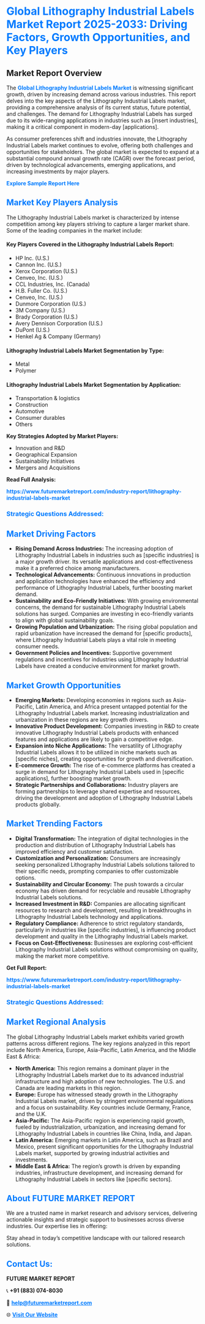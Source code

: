 <h1 style="color: #007BFF;">Global Lithography Industrial Labels Market Report 2025-2033: Driving Factors, Growth Opportunities, and Key Players</h1>

<section id="overview">
<h2>Market Report Overview</h2>
<p>The <a href="https://www.futuremarketreport.com/industry-report/lithography-industrial-labels-market" style="color: #007BFF; text-decoration: none;"><strong>Global Lithography Industrial Labels Market</strong></a> is witnessing significant growth, driven by increasing demand across various industries. This report delves into the key aspects of the Lithography Industrial Labels market, providing a comprehensive analysis of its current status, future potential, and challenges. The demand for Lithography Industrial Labels has surged due to its wide-ranging applications in industries such as [insert industries], making it a critical component in modern-day [applications].</p>
<p>As consumer preferences shift and industries innovate, the Lithography Industrial Labels market continues to evolve, offering both challenges and opportunities for stakeholders. The global market is expected to expand at a substantial compound annual growth rate (CAGR) over the forecast period, driven by technological advancements, emerging applications, and increasing investments by major players.</p>
</section>

<section id="overview">
<p><a href="https://www.futuremarketreport.com/request-sample/reportId=53131" style="color: #007BFF; text-decoration: none;"><strong>Explore Sample Report Here</strong></a></p>
</section>

<section id="key-players">
<h2 style="color: #007BFF;">Market Key Players Analysis</h2>
<p>The Lithography Industrial Labels market is characterized by intense competition among key players striving to capture a larger market share. Some of the leading companies in the market include:</p>
<h4>Key Players Covered in the Lithography Industrial Labels Report:</h4>
<ul><li>HP Inc. (U.S.)</li><li>Cannon Inc. (U.S.)</li><li>Xerox Corporation (U.S.)</li><li>Cenveo, Inc. (U.S.)</li><li>CCL Industries, Inc. (Canada)</li><li>H.B. Fuller Co. (U.S.)</li><li>Cenveo, Inc. (U.S.)</li><li>Dunmore Corporation (U.S.)</li><li>3M Company (U.S.)</li><li>Brady Corporation (U.S.)</li><li>Avery Dennison Corporation (U.S.)</li><li>DuPont (U.S.)</li><li>Henkel Ag &amp; Company (Germany)</li></ul>
<h4>Lithography Industrial Labels Market Segmentation by Type:</h4>
<ul><li>Metal</li><li>Polymer</li></ul>

<h4>Lithography Industrial Labels Market Segmentation by Application:</h4>
<ul><li>Transportation &amp; logistics</li><li>Construction</li><li>Automotive</li><li>Consumer durables</li><li>Others</li></ul>
<p><strong>Key Strategies Adopted by Market Players:</strong></p>
<ul>
<li>Innovation and R&D</li>
<li>Geographical Expansion</li>
<li>Sustainability Initiatives</li>
<li>Mergers and Acquisitions</li>
</ul>
</section>

<section>
<p><strong>Read Full Analysis: </strong></p><a href="https://www.futuremarketreport.com/industry-report/lithography-industrial-labels-market" style="color: #007BFF; text-decoration: none;"><strong>https://www.futuremarketreport.com/industry-report/lithography-industrial-labels-market</strong></a>
<h3 style="color: #007BFF;">Strategic Questions Addressed:</h3>
</section>

<section id="driving-factors">
<h2 style="color: #007BFF;">Market Driving Factors</h2>
<ul>
<li><strong>Rising Demand Across Industries:</strong> The increasing adoption of Lithography Industrial Labels in industries such as [specific industries] is a major growth driver. Its versatile applications and cost-effectiveness make it a preferred choice among manufacturers.</li>
<li><strong>Technological Advancements:</strong> Continuous innovations in production and application technologies have enhanced the efficiency and performance of Lithography Industrial Labels, further boosting market demand.</li>
<li><strong>Sustainability and Eco-Friendly Initiatives:</strong> With growing environmental concerns, the demand for sustainable Lithography Industrial Labels solutions has surged. Companies are investing in eco-friendly variants to align with global sustainability goals.</li>
<li><strong>Growing Population and Urbanization:</strong> The rising global population and rapid urbanization have increased the demand for [specific products], where Lithography Industrial Labels plays a vital role in meeting consumer needs.</li>
<li><strong>Government Policies and Incentives:</strong> Supportive government regulations and incentives for industries using Lithography Industrial Labels have created a conducive environment for market growth.</li>
</ul>
</section>

<section id="growth-opportunities">
<h2 style="color: #007BFF;">Market Growth Opportunities</h2>
<ul>
<li><strong>Emerging Markets:</strong> Developing economies in regions such as Asia-Pacific, Latin America, and Africa present untapped potential for the Lithography Industrial Labels market. Increasing industrialization and urbanization in these regions are key growth drivers.</li>
<li><strong>Innovative Product Development:</strong> Companies investing in R&D to create innovative Lithography Industrial Labels products with enhanced features and applications are likely to gain a competitive edge.</li>
<li><strong>Expansion into Niche Applications:</strong> The versatility of Lithography Industrial Labels allows it to be utilized in niche markets such as [specific niches], creating opportunities for growth and diversification.</li>
<li><strong>E-commerce Growth:</strong> The rise of e-commerce platforms has created a surge in demand for Lithography Industrial Labels used in [specific applications], further boosting market growth.</li>
<li><strong>Strategic Partnerships and Collaborations:</strong> Industry players are forming partnerships to leverage shared expertise and resources, driving the development and adoption of Lithography Industrial Labels products globally.</li>
</ul>
</section>

<section id="trending-factors">
<h2 style="color: #007BFF;">Market Trending Factors</h2>
<ul>
<li><strong>Digital Transformation:</strong> The integration of digital technologies in the production and distribution of Lithography Industrial Labels has improved efficiency and customer satisfaction.</li>
<li><strong>Customization and Personalization:</strong> Consumers are increasingly seeking personalized Lithography Industrial Labels solutions tailored to their specific needs, prompting companies to offer customizable options.</li>
<li><strong>Sustainability and Circular Economy:</strong> The push towards a circular economy has driven demand for recyclable and reusable Lithography Industrial Labels solutions.</li>
<li><strong>Increased Investment in R&D:</strong> Companies are allocating significant resources to research and development, resulting in breakthroughs in Lithography Industrial Labels technology and applications.</li>
<li><strong>Regulatory Compliance:</strong> Adherence to strict regulatory standards, particularly in industries like [specific industries], is influencing product development and quality in the Lithography Industrial Labels market.</li>
<li><strong>Focus on Cost-Effectiveness:</strong> Businesses are exploring cost-efficient Lithography Industrial Labels solutions without compromising on quality, making the market more competitive.</li>
</ul>
</section>

<section>
<p><strong>Get Full Report: </strong></p><a href="https://www.futuremarketreport.com/industry-report/lithography-industrial-labels-market" style="color: #007BFF; text-decoration: none;"><strong>https://www.futuremarketreport.com/industry-report/lithography-industrial-labels-market</strong></a>
<h3 style="color: #007BFF;">Strategic Questions Addressed:</h3>
</section>


<section id="regional-analysis">
<h2 style="color: #007BFF;">Market Regional Analysis</h2>
<p>The global Lithography Industrial Labels market exhibits varied growth patterns across different regions. The key regions analyzed in this report include North America, Europe, Asia-Pacific, Latin America, and the Middle East & Africa:</p>
<ul>
<li><strong>North America:</strong> This region remains a dominant player in the Lithography Industrial Labels market due to its advanced industrial infrastructure and high adoption of new technologies. The U.S. and Canada are leading markets in this region.</li>
<li><strong>Europe:</strong> Europe has witnessed steady growth in the Lithography Industrial Labels market, driven by stringent environmental regulations and a focus on sustainability. Key countries include Germany, France, and the U.K.</li>
<li><strong>Asia-Pacific:</strong> The Asia-Pacific region is experiencing rapid growth, fueled by industrialization, urbanization, and increasing demand for Lithography Industrial Labels in countries like China, India, and Japan.</li>
<li><strong>Latin America:</strong> Emerging markets in Latin America, such as Brazil and Mexico, present significant opportunities for the Lithography Industrial Labels market, supported by growing industrial activities and investments.</li>
<li><strong>Middle East & Africa:</strong> The region’s growth is driven by expanding industries, infrastructure development, and increasing demand for Lithography Industrial Labels in sectors like [specific sectors].</li>
</ul>
</section>

<footer>
<h2 style="color: #007BFF;">About FUTURE MARKET REPORT</h2>
<p>We are a trusted name in market research and advisory services, delivering actionable insights and strategic support to businesses across diverse industries. Our expertise lies in offering:</p>

<p>Stay ahead in today’s competitive landscape with our tailored research solutions.</p>

<h2 style="color: #007BFF;">Contact Us:</h2>
<p><strong>FUTURE MARKET REPORT</strong></p>
<p>📞 <strong>+91 (883) 074-8030</strong></p>
<p>📧 <strong><a href="mailto:help@futuremarketreport.com" style="color: #007BFF;">help@futuremarketreport.com</a></strong></p>
<p>🌐 <strong><a href="https://www.futuremarketreport.com/" style="color: #007BFF;">Visit Our Website</a></strong></p>
</footer>